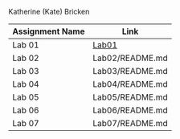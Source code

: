Katherine (Kate) Bricken

|Assignment Name | Link | 
|----------------|------|
|Lab 01|[Lab01](Lab01/README.md)|
|Lab 02|Lab02/README.md|
|Lab 03|Lab03/README.md|
|Lab 04|Lab04/README.md|
|Lab 05|Lab05/README.md|
|Lab 06|Lab06/README.md|
|Lab 07|Lab07/README.md|
